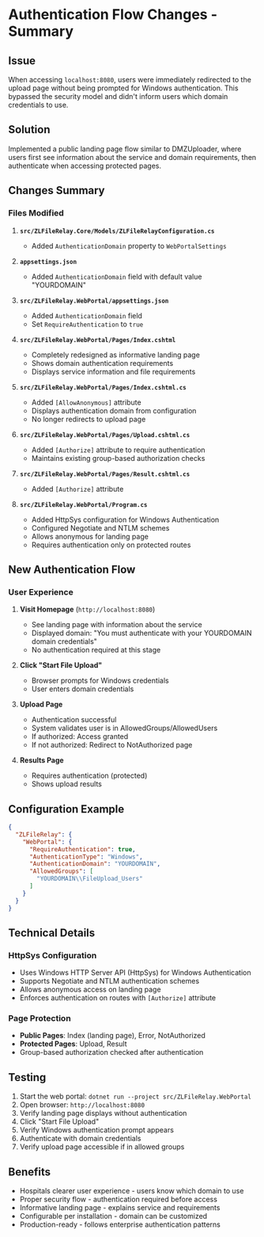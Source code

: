 # Authentication Flow Changes - Summary

## Issue
When accessing `localhost:8080`, users were immediately redirected to the upload page without being prompted for Windows authentication. This bypassed the security model and didn't inform users which domain credentials to use.

## Solution
Implemented a public landing page flow similar to DMZUploader, where users first see information about the service and domain requirements, then authenticate when accessing protected pages.

## Changes Summary

### Files Modified

1. **`src/ZLFileRelay.Core/Models/ZLFileRelayConfiguration.cs`**
   - Added `AuthenticationDomain` property to `WebPortalSettings`

2. **`appsettings.json`**
   - Added `AuthenticationDomain` field with default value "YOURDOMAIN"

3. **`src/ZLFileRelay.WebPortal/appsettings.json`**
   - Added `AuthenticationDomain` field
   - Set `RequireAuthentication` to `true`

4. **`src/ZLFileRelay.WebPortal/Pages/Index.cshtml`**
   - Completely redesigned as informative landing page
   - Shows domain authentication requirements
   - Displays service information and file requirements

5. **`src/ZLFileRelay.WebPortal/Pages/Index.cshtml.cs`**
   - Added `[AllowAnonymous]` attribute
   - Displays authentication domain from configuration
   - No longer redirects to upload page

6. **`src/ZLFileRelay.WebPortal/Pages/Upload.cshtml.cs`**
   - Added `[Authorize]` attribute to require authentication
   - Maintains existing group-based authorization checks

7. **`src/ZLFileRelay.WebPortal/Pages/Result.cshtml.cs`**
   - Added `[Authorize]` attribute

8. **`src/ZLFileRelay.WebPortal/Program.cs`**
   - Added HttpSys configuration for Windows Authentication
   - Configured Negotiate and NTLM schemes
   - Allows anonymous for landing page
   - Requires authentication only on protected routes

## New Authentication Flow

### User Experience

1. **Visit Homepage** (`http://localhost:8080`)
   - See landing page with information about the service
   - Displayed domain: "You must authenticate with your YOURDOMAIN domain credentials"
   - No authentication required at this stage

2. **Click "Start File Upload"**
   - Browser prompts for Windows credentials
   - User enters domain credentials

3. **Upload Page**
   - Authentication successful
   - System validates user is in AllowedGroups/AllowedUsers
   - If authorized: Access granted
   - If not authorized: Redirect to NotAuthorized page

4. **Results Page**
   - Requires authentication (protected)
   - Shows upload results

## Configuration Example

```json
{
  "ZLFileRelay": {
    "WebPortal": {
      "RequireAuthentication": true,
      "AuthenticationType": "Windows",
      "AuthenticationDomain": "YOURDOMAIN",
      "AllowedGroups": [
        "YOURDOMAIN\\FileUpload_Users"
      ]
    }
  }
}
```

## Technical Details

### HttpSys Configuration
- Uses Windows HTTP Server API (HttpSys) for Windows Authentication
- Supports Negotiate and NTLM authentication schemes
- Allows anonymous access on landing page
- Enforces authentication on routes with `[Authorize]` attribute

### Page Protection
- **Public Pages**: Index (landing page), Error, NotAuthorized
- **Protected Pages**: Upload, Result
- Group-based authorization checked after authentication

## Testing

1. Start the web portal: `dotnet run --project src/ZLFileRelay.WebPortal`
2. Open browser: `http://localhost:8080`
3. Verify landing page displays without authentication
4. Click "Start File Upload"
5. Verify Windows authentication prompt appears
6. Authenticate with domain credentials
7. Verify upload page accessible if in allowed groups

## Benefits

- Hospitals clearer user experience - users know which domain to use
- Proper security flow - authentication required before access
- Informative landing page - explains service and requirements
- Configurable per installation - domain can be customized
- Production-ready - follows enterprise authentication patterns

